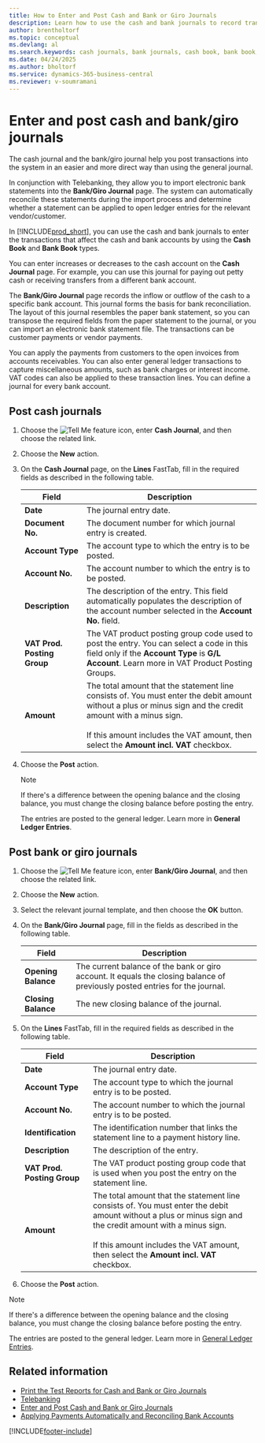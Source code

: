 ```yaml
---
title: How to Enter and Post Cash and Bank or Giro Journals
description: Learn how to use the cash and bank journals to record transactions affecting cash and bank accounts via Cash Book and Bank Book.
author: brentholtorf
ms.topic: conceptual
ms.devlang: al
ms.search.keywords: cash journals, bank journals, cash book, bank book, Dutch version, Netherlands, cash and bank accounts, telebanking
ms.date: 04/24/2025
ms.author: bholtorf
ms.service: dynamics-365-business-central
ms.reviewer: v-soumramani
---
```


# Enter and post cash and bank/giro journals

The cash journal and the bank/giro journal help you post transactions into the system in an easier and more direct way than using the general journal.  

In conjunction with Telebanking, they allow you to import electronic bank statements into the **Bank/Giro Journal** page. The system can automatically reconcile these statements during the import process and determine whether a statement can be applied to open ledger entries for the relevant vendor/customer.

In [!INCLUDE[prod_short](../../includes/prod_short.md)], you can use the cash and bank journals to enter the transactions that affect the cash and bank accounts by using the **Cash Book** and **Bank Book** types.  

You can enter increases or decreases to the cash account on the **Cash Journal** page. For example, you can use this journal for paying out petty cash or receiving transfers from a different bank account.  

The **Bank/Giro Journal** page records the inflow or outflow of the cash to a specific bank account. This journal forms the basis for bank reconciliation. The layout of this journal resembles the paper bank statement, so you can transpose the required fields from the paper statement to the journal, or you can import an electronic bank statement file. The transactions can be customer payments or vendor payments.  

You can apply the payments from customers to the open invoices from accounts receivables. You can also enter general ledger transactions to capture miscellaneous amounts, such as bank charges or interest income. VAT codes can also be applied to these transaction lines. You can define a journal for every bank account.  

## Post cash journals  

1. Choose the ![Tell Me feature](../../media/ui-search/search_small.png "Tell me what you want to do") icon, enter **Cash Journal**, and then choose the related link.  
1. Choose the **New** action.  
1. On the **Cash Journal** page, on the **Lines** FastTab, fill in the required fields as described in the following table.  

    |Field|Description|  
    |---------------------------------|---------------------------------------|  
    |**Date**|The journal entry date.|  
    |**Document No.**|The document number for which journal entry is created.|  
    |**Account Type**|The account type to which the entry is to be posted.|  
    |**Account No.**|The account number to which the entry is to be posted.|  
    |**Description**|The description of the entry. This field automatically populates the description of the account number selected in the **Account No.** field.|  
    |**VAT Prod. Posting Group**|The VAT product posting group code used to post the entry. You can select a code in this field only if the **Account Type** is **G/L Account**. Learn more in VAT Product Posting Groups.|  
    |**Amount**|The total amount that the statement line consists of. You must enter the debit amount without a plus or minus sign and the credit amount with a minus sign.<br><br> If this amount includes the VAT amount, then select the **Amount incl. VAT** checkbox.|  

1. Choose the **Post** action.  

   > [!NOTE]  
   > If there's a difference between the opening balance and the closing balance, you must change the closing balance before posting the entry.  

   The entries are posted to the general ledger. Learn more in **General Ledger Entries**.  

## Post bank or giro journals  

1. Choose the ![Tell Me feature](../../media/ui-search/search_small.png "Tell me what you want to do") icon, enter **Bank/Giro Journal**, and then choose the related link.  
1. Choose the **New** action.  
1. Select the relevant journal template, and then choose the **OK** button.  
1. On the **Bank/Giro Journal** page, fill in the fields as described in the following table.  

    |Field|Description|  
    |---------------------------------|---------------------------------------|  
    |**Opening Balance**|The current balance of the bank or giro account. It equals the closing balance of previously posted entries for the journal.|  
    |**Closing Balance**|The new closing balance of the journal.|  

1. On the **Lines** FastTab, fill in the required fields as described in the following table.  

    |Field|Description|  
    |---------------------------------|---------------------------------------|  
    |**Date**|The journal entry date.|  
    |**Account Type**|The account type to which the journal entry is to be posted.|  
    |**Account No.**|The account number to which the journal entry is to be posted.|  
    |**Identification**|The identification number that links the statement line to a payment history line.|  
    |**Description**|The description of the entry.|  
    |**VAT Prod. Posting Group**|The VAT product posting group code that is used when you post the entry on the statement line.|  
    |**Amount**|The total amount that the statement line consists of. You must enter the debit amount without a plus or minus sign and the credit amount with a minus sign.<br><br> If this amount includes the VAT amount, then select the **Amount incl. VAT** checkbox.|  

1. Choose the **Post** action.  

> [!NOTE]  
> If there's a difference between the opening balance and the closing balance, you must change the closing balance before posting the entry.  

The entries are posted to the general ledger. Learn more in [General Ledger Entries](../../finance-general-ledger.md).  

## Related information

- [Print the Test Reports for Cash and Bank or Giro Journals](how-to-print-the-test-reports-for-cash-and-bank-or-giro-journals.md)  
- [Telebanking](telebanking.md)   
- [Enter and Post Cash and Bank or Giro Journals](how-to-enter-and-post-cash-and-bank-or-giro-journals.md)  
- [Applying Payments Automatically and Reconciling Bank Accounts](../../receivables-apply-payments-auto-reconcile-bank-accounts.md)

[!INCLUDE[footer-include](../../includes/footer-banner.md)]

